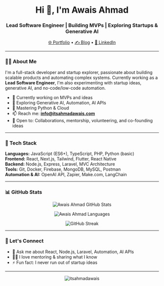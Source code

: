 <h1 align="center">Hi 👋, I'm Awais Ahmad</h1>
<h3 align="center">Lead Software Engineer | Building MVPs | Exploring Startups & Generative AI</h3>

<p align="center">
  <a href="https://www.itsahmadawais.com">🌐 Portfolio</a> •
  <a href="https://blog.itsahmadawais.com">✍️ Blog</a> •
  <a href="https://www.linkedin.com/in/itsahmadawais/">💼 LinkedIn</a>
</p>

---

### 👨‍💻 About Me

I'm a full-stack developer and startup explorer, passionate about building scalable products and automating complex systems. Currently working as a **Lead Software Engineer**, I'm also experimenting with startup ideas, generative AI, and no-code/low-code automation.

- 🔭 Currently working on MVPs and ideas
- 🧠 Exploring Generative AI, Automation, AI APIs
- 🌱 Mastering Python & Cloud
- 📫 Reach me: **info@itsahmadawais.com**
- 🤝 Open to: Collaborations, mentorship, volunteering, and co-founding ideas

---

### 🧰 Tech Stack

**Languages:** JavaScript (ES6+), TypeScript, PHP, Python (basic)  
**Frontend:** React, Next.js, Tailwind, Flutter, React Native  
**Backend:** Node.js, Express, Laravel, MVC Architecture  
**Tools:** Git, Docker, Firebase, MongoDB, MySQL, Postman  
**Automation & AI:** OpenAI API, Zapier, Make.com, LangChain

---

### 📊 GitHub Stats

<p align="center">
  <img src="https://github-readme-stats.vercel.app/api?username=itsahmadawais&show_icons=true&theme=default&count_private=true&hide_title=true" alt="Awais Ahmad GitHub Stats" />
</p>
<p align="center">
  <img src="https://github-readme-stats.vercel.app/api/top-langs/?username=itsahmadawais&layout=compact&hide_title=true&langs_count=6&hide=html,scss" alt="Awais Ahmad Languages" />
</p>
<p align="center">
  <img src="https://github-readme-streak-stats.herokuapp.com?user=itsahmadawais&theme=default" alt="GitHub Streak" />
</p>

---

### 🧠 Let's Connect

- 💬 Ask me about React, Node.js, Laravel, Automation, AI APIs  
- 🧑‍🏫 I love mentoring & sharing what I know  
- ⚡ Fun fact: I never run out of startup ideas

---

<p align="center">
  <img src="https://komarev.com/ghpvc/?username=itsahmadawais&label=Profile%20views&color=0e75b6&style=flat" alt="itsahmadawais" />
</p>
